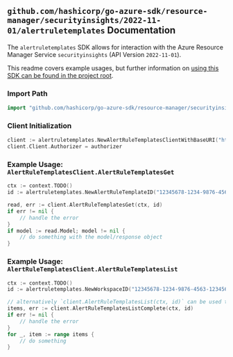 
## `github.com/hashicorp/go-azure-sdk/resource-manager/securityinsights/2022-11-01/alertruletemplates` Documentation

The `alertruletemplates` SDK allows for interaction with the Azure Resource Manager Service `securityinsights` (API Version `2022-11-01`).

This readme covers example usages, but further information on [using this SDK can be found in the project root](https://github.com/hashicorp/go-azure-sdk/tree/main/docs).

### Import Path

```go
import "github.com/hashicorp/go-azure-sdk/resource-manager/securityinsights/2022-11-01/alertruletemplates"
```


### Client Initialization

```go
client := alertruletemplates.NewAlertRuleTemplatesClientWithBaseURI("https://management.azure.com")
client.Client.Authorizer = authorizer
```


### Example Usage: `AlertRuleTemplatesClient.AlertRuleTemplatesGet`

```go
ctx := context.TODO()
id := alertruletemplates.NewAlertRuleTemplateID("12345678-1234-9876-4563-123456789012", "example-resource-group", "workspaceValue", "alertRuleTemplateIdValue")

read, err := client.AlertRuleTemplatesGet(ctx, id)
if err != nil {
	// handle the error
}
if model := read.Model; model != nil {
	// do something with the model/response object
}
```


### Example Usage: `AlertRuleTemplatesClient.AlertRuleTemplatesList`

```go
ctx := context.TODO()
id := alertruletemplates.NewWorkspaceID("12345678-1234-9876-4563-123456789012", "example-resource-group", "workspaceValue")

// alternatively `client.AlertRuleTemplatesList(ctx, id)` can be used to do batched pagination
items, err := client.AlertRuleTemplatesListComplete(ctx, id)
if err != nil {
	// handle the error
}
for _, item := range items {
	// do something
}
```
